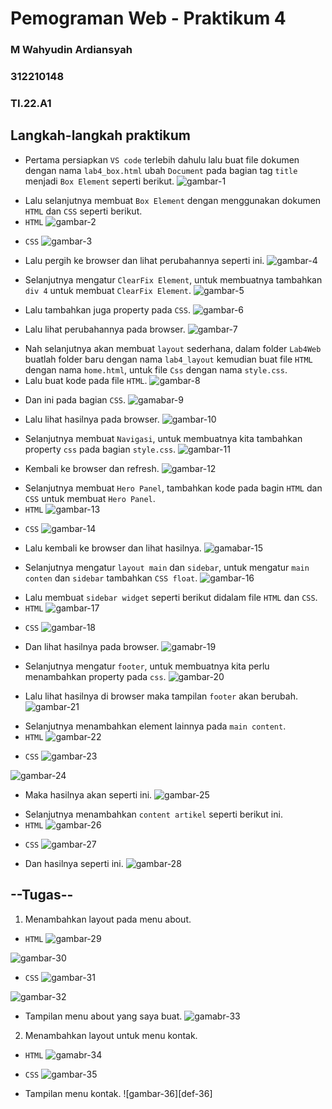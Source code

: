 # Pemograman Web - Praktikum 4
### M Wahyudin Ardiansyah
### 312210148
### TI.22.A1

## Langkah-langkah praktikum
- Pertama persiapkan `VS code` terlebih dahulu lalu buat file dokumen dengan nama `lab4_box.html` ubah `Document` pada bagian tag `title` menjadi `Box Element` seperti berikut.
![gambar-1][def-1]

[def-1]: /image/ss1.png

- Lalu selanjutnya membuat `Box Element` dengan menggunakan dokumen `HTML` dan `CSS` seperti berikut.
- `HTML`
![gambar-2][def-2]

[def-2]: /image/ss2.png

- `CSS`
![gambar-3][def-3]

[def-3]: /image/ss3.png

- Lalu pergih ke browser dan lihat perubahannya seperti ini.
![gambar-4][def-4]

[def-4]: /image/ss4.png

- Selanjutnya mengatur `ClearFix Element`, untuk membuatnya tambahkan `div 4` untuk membuat `ClearFix Element`.
![gambar-5][def-5]

[def-5]: /image/ss5.png

- Lalu tambahkan juga property pada `CSS`.
![gambar-6][def-6]

[def-6]: /image/ss6.png

- Lalu lihat perubahannya pada browser.
![gambar-7][def-7]

[def-7]: /image/ss7.png

- Nah selanjutnya akan membuat `layout` sederhana, dalam folder `Lab4Web` buatlah folder baru dengan nama `lab4_layout` kemudian buat file `HTML` dengan nama `home.html`, untuk file `Css` dengan nama `style.css`.
- Lalu buat kode pada file `HTML`.
![gambar-8][def-8]

[def-8]: /image/ss8.png

- Dan ini pada bagian `CSS`.
![gamabar-9][def-9]

[def-9]: /image/ss9.png

- Lalu lihat hasilnya pada browser.
![gambar-10][def-10]

[def-10]: /image/ss10.png

- Selanjutnya membuat `Navigasi`, untuk membuatnya kita tambahkan property `css` pada bagian `style.css`.
![gambar-11][def-11]

[def-11]: /image/ss11.png

- Kembali ke browser dan refresh.
![gambar-12][def-12]

[def-12]: /image/ss12.png

- Selanjutnya membuat `Hero Panel`, tambahkan kode pada bagin `HTML` dan `CSS` untuk membuat `Hero Panel`.
- `HTML`
![gambar-13][def-13]

[def-13]: /image/ss13.png

- `CSS`
![gambar-14][def-14]

[def-14]: /image/ss14.png

- Lalu kembali ke browser dan lihat hasilnya.
![gamabar-15][def-15]

[def-15]: /image/ss15.png

- Selanjutnya mengatur `layout main` dan `sidebar`, untuk mengatur `main conten` dan `sidebar` tambahkan `CSS float`.
![gambar-16][def-16]

[def-16]: /image/ss16.png

- Lalu membuat `sidebar widget` seperti berikut didalam file `HTML` dan `CSS`.
- `HTML`
![gambar-17][def-17]

[def-17]: /image/ss17.png

- `CSS`
![gambar-18][def-18]

[def-18]: /image/ss18.png

- Dan lihat hasilnya pada browser.
![gamabr-19][def-19]

[def-19]: /image/ss19.png

- Selanjutnya mengatur `footer`, untuk membuatnya kita perlu menambahkan property pada `css`.
![gambar-20][def-20]

[def-20]: /image/ss20.png

- Lalu lihat hasilnya di browser maka tampilan `footer` akan berubah.
![gambar-21][def-21]

[def-21]: /image/ss21.png

- Selanjutnya menambahkan element lainnya pada `main content`.
- `HTML`
![gambar-22][def-22]

[def-22]: /image/ss22.png

- `CSS`
![gambar-23][def-23]

[def-23]: /image/ss24.png
![gambar-24][def-24]

[def-24]: /image/ss23.png

- Maka hasilnya akan seperti ini.
![gambar-25][def-25]

[def-25]: /image/ss25.png

- Selanjutnya menambahkan `content artikel` seperti berikut ini.
- `HTML`
![gambar-26][def-26]

[def-26]: /image/ss26.png

- `CSS`
![gambar-27][def-27]

[def-27]: /image/ss27.png

- Dan hasilnya seperti ini.
![gambar-28][def-28]

[def-28]: /image/ss28.png

## --Tugas--
1. Menambahkan layout pada menu about.
- `HTML`
![gambar-29][def-29]

[def-29]: /image/ss29.png

![gambar-30][def-30]

[def-30]: /image/ss30.png

- `CSS`
![gambar-31][def-31]

[def-31]: /image/ss31.png

![gambar-32][def-32]

[def-32]: /image/ss32.png

- Tampilan menu about yang saya buat.
![gamabr-33][def-33]

[def-33]: /image/ss33.png

2. Menambahkan layout untuk menu kontak.
- `HTML`
![gamabr-34][def-34]

[def-34]: /image/ss34.png

- `CSS`
![gambar-35][def-35]

[def-35]: /image/ss35.png

- Tampilan menu kontak.
![gambar-36][def-36]

[def-35]: /iamge/ss36.png